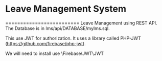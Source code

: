 # Leave Management System
=========================
Leave Management using REST API. The Database is in lms/api/DATABASE/mylms.sql.

This use JWT for authorization. It uses a library called PHP-JWT (https://github.com/firebase/php-jwt). 

We will need to install use \Firebase\JWT\JWT

